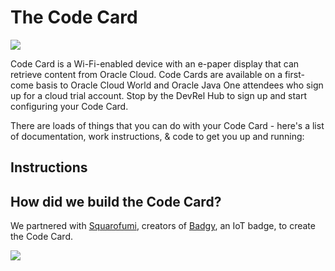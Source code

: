 # The Code Card
![](images/codecard.png)

Code Card is a Wi-Fi-enabled device with an e-paper display that can retrieve content from Oracle Cloud. Code Cards are available on a first-come basis to Oracle Cloud World and Oracle Java One attendees who sign up for a cloud trial account. Stop by the DevRel Hub to sign up and start configuring your Code Card.

There are loads of things that you can do with your Code Card - here's a list of documentation, work instructions, & code to get you up and running:

## Instructions

## How did we build the Code Card?
We partnered with [Squarofumi](http://www.sqfmi.com/), creators of [Badgy](https://www.tindie.com/products/squarofumi/badgy-iot-badge/), an IoT badge, to create the Code Card.

![](images/badgy.jpg)
